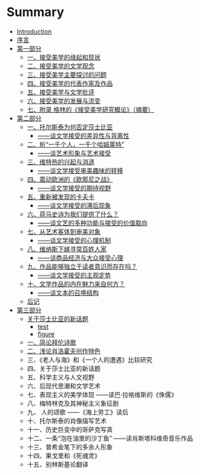 # Summary

* [Introduction](README.md)
* [序言](chapter1.md)
* [第一部分](di-yi-bu-fen.md)
  * [一、接受美学的缘起和现状](di-yi-bu-fen/1-yi-3001-jie-shou-mei-xue-de-yuan-qi-he-xian-zhuang.md)
  * [二、接受美学的文学观念](di-yi-bu-fen/2-er-3001-jie-shou-mei-xue-de-wen-xue-guan-nian.md)
  * [三、接受美学主要探讨的问题](di-yi-bu-fen/3-main-discuss-topic.md)
  * [四、接受美学的代表作家及作品](di-yi-bu-fen/4-authors-novels.md)
  * [五、接受美学与文学批评](di-yi-bu-fen/5-litereture-critisize.md)
  * [六、接受美学的发展与流变](di-yi-bu-fen/6-change-and-develop.md)
  * [七、附录 格林的《接受美学研究概论》（摘要）](di-yi-bu-fen/qi-3001-fu-lu.md)
* [第二部分](di-er-bu-fen.md)
  * [一、托尔斯泰为何否定莎士比亚](di-er-bu-fen/2-1-1.md)
    * [——谈文学接受的差异性与背离性](di-er-bu-fen/2-1-2.md)
  * [二、析“一千个人，一千个哈姆莱特”](di-er-bu-fen/2-2-1.md)
    * [——谈艺术形象与艺术接受](di-er-bu-fen/2-2-2.md)
  * [三、维特热的兴起与消退](di-er-bu-fen/2-3-1.md)
    * [——谈文学接受审美趣味的转移](di-er-bu-fen/2-3-2.md)
  * [四、震动欧洲的《欧那尼之战》](di-er-bu-fen/2-4-1.md)
    * [——谈文学接受的期待视野](di-er-bu-fen/2-4-2.md)
  * [五、重新被发现的卡夫卡](di-er-bu-fen/2-5-1.md)
    * [——谈文学接受的滞后现象](di-er-bu-fen/2-5-2.md)
  * [六、荷马史诗为我们提供了什么？](di-er-bu-fen/2-6-1.md)
    * [——谈文艺的多种功能与接受的价值取向](di-er-bu-fen/2-6-2.md)
  * [七、从艺术客体到审美对象](di-er-bu-fen/2-7-1.md)
    * [——谈文学接受的心理机制](di-er-bu-fen/2-7-2.md)
  * [八、维纳斯下嫁寻常百姓人家](di-er-bu-fen/2-8-1.md)
    * [——谈商品经济与大众接受心理](di-er-bu-fen/2-8-2.md)
  * [九、作品能够独立于读者意识而存在吗？](di-er-bu-fen/2-9-1.md)
    * [——谈文学接受的主观定势](di-er-bu-fen/2-9-2.md)
  * [十、文学作品的内在魅力来自何方？](di-er-bu-fen/2-10-1.md)
    * [——谈文本的召唤结构](di-er-bu-fen/2-10-2.md)
  * [后记](di-er-bu-fen/houji.md)
* [第三部分](di-san-bu-fen.md)
  * [关于莎士比亚的新话题](di-san-bu-fen/guan-yu-sha-shi-bi-ya-de-xin-hua-ti.md)
    * [test](test.md)
    * [figure](di-san-bu-fen/figure.md)
  * [一、简论拜伦诗歌](di-san-bu-fen/yi-3001-jian-lun-bai-lun-shi-ge.md)
  * [二、浅论肖洛霍夫创作特色](di-san-bu-fen/er-3001-qian-lun-xiao-luo-huo-fu-chuang-zuo-te-se.md)
  * 三、《老人与海》和《一个人的遭遇》比较研究
  * 四、关于莎士比亚的新话题
  * 五、科学主义与人文视野
  * 六、后现代思潮和文学艺术
  * 七、表现主义的美学体现   ——读巴·拉格维斯的《侏儒》
  * 八、梅特林克及其神秘主义象征剧
  * 九、 人的颂歌    ——《海上劳工》读后
  * 十、托尔斯泰的肖像描写艺术
  * 十一、历史巨变中的哥萨克写真
  * 十二、一条“泡在油里的沙丁鱼”        ——读肖斯塔科维奇音乐作品
  * 十三、普希金笔下的多余人形象
  * 十四、果戈里和《死魂灵》
  * 十五、别林斯基论翻译

